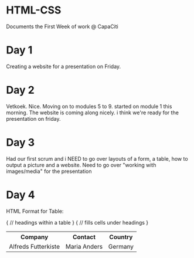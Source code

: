 # HTML-CSS
Documents the First Week of work @ CapaCiti
# Day 1
  Creating a website for a presentation on Friday.
# Day 2
  Vetkoek. Nice.
  Moving on to modules 5 to 9. started on module 1 this morning.
  The website is coming along nicely. i think we're ready for the presentation on friday.
# Day 3
Had our first scrum and i NEED to go over layouts of a form, a table, how to output a picture and a website. 
Need to go over "working with images/media" for the presentation
# Day 4
HTML Format for Table: 
<table>
  <tr>
    <th>Company</th>  {
    <th>Contact</th>  // headings within a table
    <th>Country</th>  }
  </tr>
  <tr>
    <td>Alfreds Futterkiste</td>  {
    <td>Maria Anders</td>          // fills cells under headings
    <td>Germany</td>              }
  </tr>
</table>


